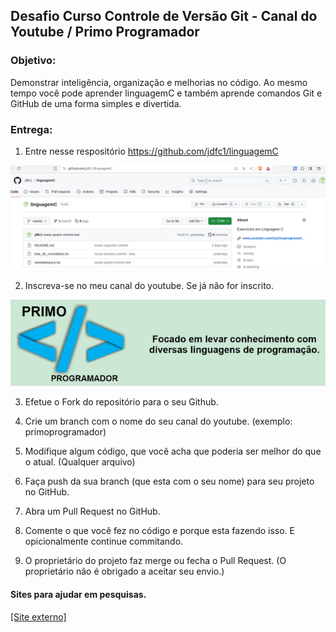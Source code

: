 ## Desafio Curso Controle de Versão Git - Canal do Youtube / Primo Programador

### Objetivo:

Demonstrar inteligência, organização e melhorias no código. Ao mesmo tempo você pode aprender linguagemC e também aprende comandos Git e GitHub de uma forma simples e divertida.

### Entrega:

1. Entre nesse respositório https://github.com/jdfc1/linguagemC

[![](./.img/telagh01.png)](https://github.com/jdfc1/linguagemC)

2. Inscreva-se no meu canal do youtube. Se já não for inscrito.

[![](./.img/telaprimoy.png)](https://www.youtube.com/@primoprogramador?sub_confirmation=1)

3. Efetue o Fork do repositório para o seu Github.

4. Crie um branch com o nome do seu canal do youtube. (exemplo: primoprogramador)

5. Modifique algum código, que você acha que poderia ser melhor do que o atual. (Qualquer arquivo) 

6. Faça push da sua branch (que esta com o seu nome) para seu projeto no GitHub. 

7. Abra um Pull Request no GitHub.

8. Comente o que você fez no código e porque esta fazendo isso. E opicionalmente continue commitando.

9. O proprietário do projeto faz merge ou fecha o Pull Request. (O proprietário não é obrigado a aceitar seu envio.)




#### Sites para ajudar em pesquisas.

[[Site externo]](https://www.solumaths.com/pt/calculadora/calcular/fatorial/5)
